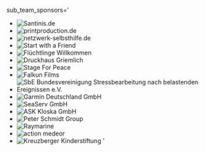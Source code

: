sub_team_sponsors='
* ![Santinis.de](../f/logos/Santini-Logo_sw.svg "Santinis.de")
* ![printproduction.de](../f/logos/Logo_Print_Production_2c.svg "printproduction.de")
* ![netzwerk-selbsthilfe.de](../f/logos/nwsh.png "netzwerk-selbsthilfe.de")
* ![Start with a Friend](../f/logos/start-with-a-friend-logo_klein.jpg "Start with a Friend")
* ![Flüchtlinge Willkommen](../f/logos/FW-Logo.svg "Flüchtlinge Willkommen")
* ![Druckhaus Griemlich](../f/logos/Logo_Druckhaus_Gremlich.svg "Druckhaus Griemlich")
* ![Stage For Peace](../f/logos/Stage_For_Piece.svg "Stage For Peace")
* ![Falkun Films](../f/logos/Falkun_Films.svg "Falkun Films")
* ![SbE Bundesvereinigung Stressbearbeitung nach belastenden Ereignissen e.V.](../f/logos/sbe.svg "SbE Bundesvereinigung Stressbearbeitung nach belastenden Ereignissen e.V.")
* ![Garmin Deutschland GmbH](../f/logos/Garmin.jpg "Garmin Deutschland GmbH")
* ![SeaServ GmbH](../f/logos/SeaServ.svg "SeaServ GmbH")
* ![ASK Kloska GmbH](../f/logos/Kloska.svg "ASK Kloska GmbH")
* ![Peter Schmidt Group](../f/logos/PSG.svg "Peter Schmidt Group")
* ![Raymarine](../f/logos/Raymarine_Logo_2017.svg "Raymarine")
* ![action medeor](../f/logos/medeor-logo-de.svg "action medeor")
* ![Kreuzberger Kinderstiftung](../f/logos/KKS_Logo_2016.png "Kreuzberger Kinderstiftung")
'
